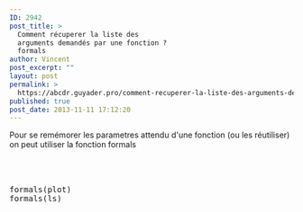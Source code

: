 ```yaml
---
ID: 2942
post_title: >
  Comment récuperer la liste des
  arguments demandés par une fonction ?
  formals
author: Vincent
post_excerpt: ""
layout: post
permalink: >
  https://abcdr.guyader.pro/comment-recuperer-la-liste-des-arguments-demandes-par-une-fonction-formals/
published: true
post_date: 2013-11-11 17:12:20
---
```

Pour se remémorer les parametres attendu d'une fonction (ou les réutiliser) on peut utiliser la fonction formals<br /><br /><br /> <pre lang='rsplus'><br />formals(plot)<br />formals(ls)<br /><br /></pre>